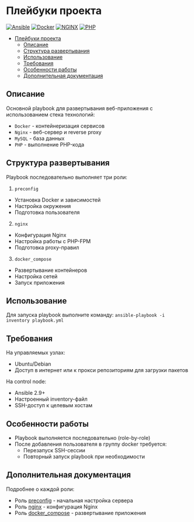 # Плейбуки проекта

[![Ansible](https://img.shields.io/badge/Ansible-EE0000?style=for-the-badge&logo=ansible&logoColor=white)](https://www.ansible.com) [![Docker](https://img.shields.io/badge/Docker-2496ED?style=for-the-badge&logo=docker&logoColor=white)](https://www.docker.com) [![NGINX](https://img.shields.io/badge/NGINX-009639?style=for-the-badge&logo=nginx&logoColor=white)](https://www.nginx.com) [![PHP](https://img.shields.io/badge/PHP-777BB4?style=for-the-badge&logo=php&logoColor=white)](https://www.php.net)

<!-- TOC tocDepth:2..3 chapterDepth:2..6 -->

- [Плейбуки проекта](#плейбуки-проекта)
  - [Описание](#описание)
  - [Структура развертывания](#структура-развертывания)
  - [Использование](#использование)
  - [Требования](#требования)
  - [Особенности работы](#особенности-работы)
  - [Дополнительная документация](#дополнительная-документация)

<!-- /TOC -->

## Описание

Основной playbook для развертывания веб-приложения с использованием стека технологий:
* `Docker` - контейнеризация сервисов
* `Nginx` - веб-сервер и reverse proxy
* `MySQL` - база данных
* `PHP` - выполнение PHP-кода

## Структура развертывания
Playbook последовательно выполняет три роли:
1. `preconfig`
  * Установка Docker и зависимостей
  * Настройка окружения
  * Подготовка пользователя
2. `nginx`
  * Конфигурация Nginx
  * Настройка работы с PHP-FPM
  * Подготовка proxy-правил
3. `docker_compose`
  * Развертывание контейнеров
  * Настройка сетей
  * Запуск приложения

## Использование

Для запуска playbook выполните команду: `ansible-playbook -i inventory playbook.yml`

## Требования

На управляемых узлах:
* Ubuntu/Debian
* Доступ в интернет или к прокси репозиториям для загрузки пакетов

На control node:
* Ansible 2.9+
* Настроенный inventory-файл
* SSH-доступ к целевым хостам

## Особенности работы

* Playbook выполняется последовательно (role-by-role)
* После добавления пользователя в группу docker требуется:
  * Перезапуск SSH-сессии
  * Повторный запуск playbook при необходимости

## Дополнительная документация

Подробнее о каждой роли:
* Роль [preconfig](./preconfig/) - начальная настройка сервера
* Роль [nginx](./nginx/) - конфигурация Nginx
* Роль [docker_compose](./docker_compose/) - развертывание приложения

